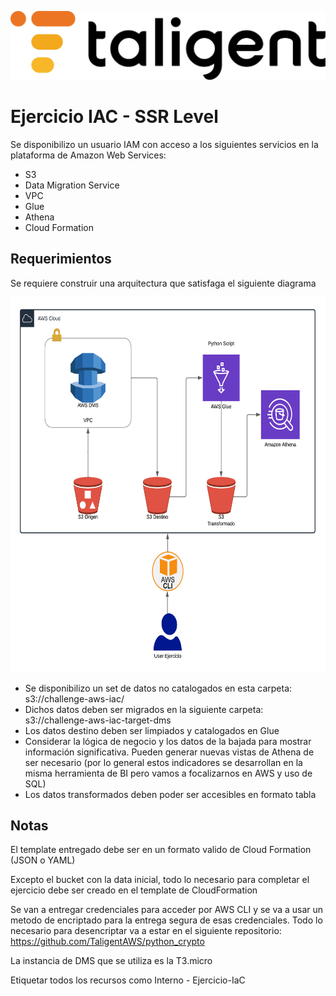 ![Logo](./images/taligent.jpg)

# Ejercicio IAC - SSR Level

Se disponibilizo un usuario IAM con acceso a los siguientes servicios en la plataforma de Amazon Web Services:
- S3
- Data Migration Service
- VPC
- Glue
- Athena
- Cloud Formation

## Requerimientos

Se requiere construir una arquitectura que satisfaga el siguiente diagrama

<img src="images/arquitectura.png" width="750" height="600"/>

- Se disponibilizo un set de datos no catalogados en esta carpeta: s3://challenge-aws-iac/
- Dichos datos deben ser migrados en la siguiente carpeta: s3://challenge-aws-iac-target-dms
- Los datos destino deben ser limpiados y catalogados en Glue
- Considerar la lógica de negocio y los datos de la bajada para mostrar información significativa. Pueden generar nuevas vistas de Athena de ser necesario (por lo general estos indicadores se desarrollan en la misma herramienta de BI pero vamos a focalizarnos en AWS y uso de SQL)
- Los datos transformados deben poder ser accesibles en formato tabla

## Notas
El template entregado debe ser en un formato valido de Cloud Formation (JSON o YAML)

Excepto el bucket con la data inicial, todo lo necesario para completar el ejercicio debe ser creado en el template de CloudFormation

Se van a entregar credenciales para acceder por AWS CLI y se va a usar un metodo de encriptado para la entrega segura de esas credenciales. Todo lo necesario para desencriptar va a estar en el siguiente repositorio: https://github.com/TaligentAWS/python_crypto

La instancia de DMS que se utiliza es la T3.micro

Etiquetar todos los recursos como Interno - Ejercicio-IaC
